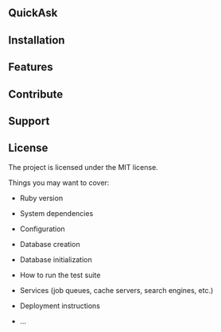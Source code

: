 ## QuickAsk  

## Installation

## Features

## Contribute

## Support

## License 

The project is licensed under the MIT license.

Things you may want to cover:

* Ruby version

* System dependencies

* Configuration

* Database creation

* Database initialization

* How to run the test suite

* Services (job queues, cache servers, search engines, etc.)

* Deployment instructions

* ...

